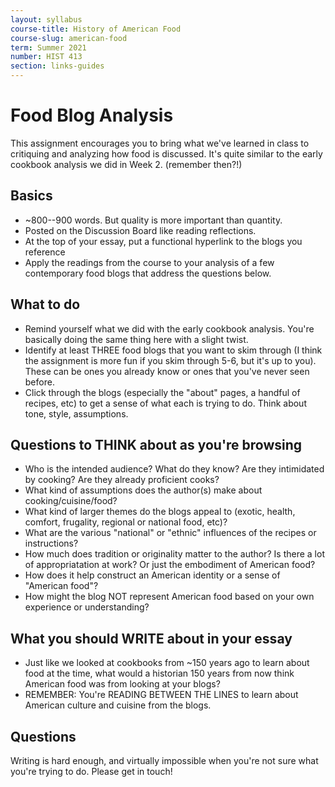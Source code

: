 ```yaml
---
layout: syllabus
course-title: History of American Food
course-slug: american-food
term: Summer 2021
number: HIST 413
section: links-guides
---
```


# Food Blog Analysis
This assignment encourages you to bring what we've learned in class to critiquing and analyzing how food is discussed. It's quite similar to the early cookbook analysis we did in Week 2. (remember then?!) 

## Basics
- ~800--900 words. But quality is more important than quantity.
- Posted on the Discussion Board like reading reflections.
- At the top of your essay, put a functional hyperlink to the blogs you reference
- Apply the readings from the course to your analysis of a few contemporary food blogs that address the questions below.


## What to do
- Remind yourself what we did with the early cookbook analysis. You're basically doing the same thing here with a slight twist.
- Identify at least THREE food blogs that you want to skim through (I think the assignment is more fun if you skim through 5-6, but it's up to you). These can be ones you already know or ones that you've never seen before.
- Click through the blogs (especially the "about" pages, a handful of recipes, etc) to get a sense of what each is trying to do. Think about tone, style, assumptions.


## Questions to THINK about as you're browsing
- Who is the intended audience? What do they know? Are they intimidated by cooking? Are they already proficient cooks?
- What kind of assumptions does the author(s) make about cooking/cuisine/food?
- What kind of larger themes do the blogs appeal to (exotic, health, comfort, frugality, regional or national food, etc)?
- What are the various "national" or "ethnic" influences of the recipes or instructions?
- How much does tradition or originality matter to the author? Is there a lot of appropriatation at work? Or just the embodiment of American food?
- How does it help construct an American identity or a sense of "American food"?
- How might the blog NOT represent American food based on your own experience or understanding?

## What you should WRITE about in your essay
- Just like we looked at cookbooks from ~150 years ago to learn about food at the time, what would a historian 150 years from now think American food was from looking at your blogs?
- REMEMBER: You're READING BETWEEN THE LINES to learn about American culture and cuisine from the blogs.


## Questions
Writing is hard enough, and virtually impossible when you're not sure what you're trying to do. Please get in touch!
